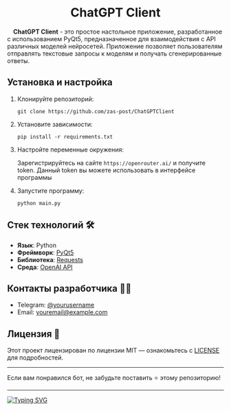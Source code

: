 <!DOCTYPE html>
<html lang="en">
<head>
    <meta charset="UTF-8">
    <meta name="viewport" content="width=device-width, initial-scale=1.0">
</head>
<body>

<h1 align="center">ChatGPT Client</h1>

<p>&emsp;<b>ChatGPT Client</b> - это простое настольное приложение, разработанное с использованием PyQt5, предназначенное для взаимодействия с API различных моделей нейросетей. Приложение позволяет пользователям отправлять текстовые запросы к моделям и получать сгенерированные ответы.</p>

<h2>Установка и настройка</h2>
<ol>
    <li>Клонируйте репозиторий:
        <pre><code>git clone https://github.com/zas-post/ChatGPTClient</code></pre>
    </li>
    <li>Установите зависимости:
        <pre><code>pip install -r requirements.txt</code></pre>
    </li>
    <li>Настройте переменные окружения:
        <p>Зарегистрируйтесь на сайте <code>https://openrouter.ai/</code> и получите token. Данный token вы можете использовать в интерфейсе программы</p>
    </li>
    <li>Запустите программу:
        <pre><code>python main.py</code></pre>
    </li>
</ol>

<h2>Стек технологий 🛠</h2>
<ul>
    <li><strong>Язык</strong>: Python</li>
    <li><strong>Фреймворк</strong>: <a href="">PyQt5</a></li>
    <li><strong>Библиотека</strong>: <a href="">Requests</a></li>
    <li><strong>Среда</strong>: <a href="https://openrouter.ai/">OpenAI API</a></li>
</ul>

<h2>Контакты разработчика 👨‍💻</h2>
<ul>
    <li>Telegram: <a href="https://t.me/yourusername">@yourusername</a></li>
    <li>Email: <a href="mailto:youremail@example.com">youremail@example.com</a></li>
</ul>

<h2>Лицензия 📄</h2>
<p>
    Этот проект лицензирован по лицензии MIT — ознакомьтесь с <a href="LICENSE">LICENSE</a> для подробностей.
</p>

<hr>
<p>
    Если вам понравился бот, не забудьте поставить ⭐ этому репозиторию!
</p>

<hr>

<div>
<a href="https://git.io/typing-svg"><img src="https://readme-typing-svg.demolab.com?font=Fira+Code&size=15&pause=1000&color=000000&vCenter=true&width=435&lines=Code+status%3A" alt="Typing SVG" /></a>
</div>


</body>
</html>
